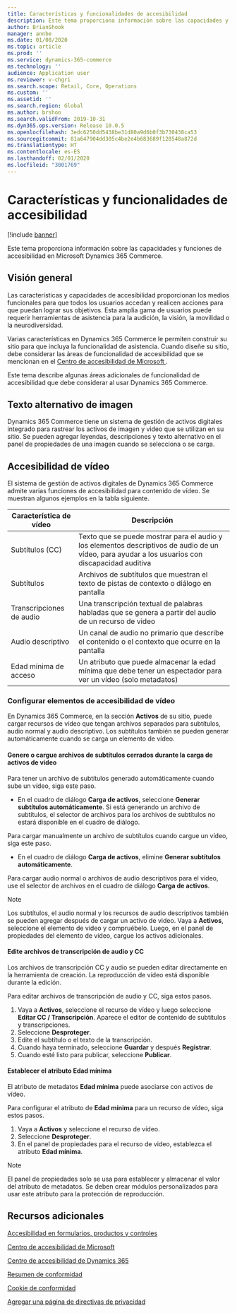 ```yaml
---
title: Características y funcionalidades de accesibilidad
description: Este tema proporciona información sobre las capacidades y funciones de accesibilidad en Microsoft Dynamics 365 Commerce.
author: BrianShook
manager: annbe
ms.date: 01/08/2020
ms.topic: article
ms.prod: ''
ms.service: dynamics-365-commerce
ms.technology: ''
audience: Application user
ms.reviewer: v-chgri
ms.search.scope: Retail, Core, Operations
ms.custom: ''
ms.assetid: ''
ms.search.region: Global
ms.author: brshoo
ms.search.validFrom: 2019-10-31
ms.dyn365.ops.version: Release 10.0.5
ms.openlocfilehash: 3edc6250dd5438be31d80a9d6b0f3b730438ca53
ms.sourcegitcommit: 81a647904dd305c4be2e4b683689f128548a872d
ms.translationtype: HT
ms.contentlocale: es-ES
ms.lasthandoff: 02/01/2020
ms.locfileid: "3001769"
---
```

# <a name="accessibility-features-and-capabilities"></a>Características y funcionalidades de accesibilidad


[!include [banner](includes/banner.md)]

Este tema proporciona información sobre las capacidades y funciones de accesibilidad en Microsoft Dynamics 365 Commerce.

## <a name="overview"></a>Visión general

Las características y capacidades de accesibilidad proporcionan los medios funcionales para que todos los usuarios accedan y realicen acciones para que puedan lograr sus objetivos. Esta amplia gama de usuarios puede requerir herramientas de asistencia para la audición, la visión, la movilidad o la neurodiversidad.

Varias características en Dynamics 365 Commerce le permiten construir su sitio para que incluya la funcionalidad de asistencia. Cuando diseñe su sitio, debe considerar las áreas de funcionalidad de accesibilidad que se mencionan en el [Centro de accesibilidad de Microsoft ](https://www.microsoft.com/accessibility). 

Este tema describe algunas áreas adicionales de funcionalidad de accesibilidad que debe considerar al usar Dynamics 365 Commerce.

## <a name="image-alt-text"></a>Texto alternativo de imagen

Dynamics 365 Commerce tiene un sistema de gestión de activos digitales integrado para rastrear los activos de imagen y video que se utilizan en su sitio. Se pueden agregar leyendas, descripciones y texto alternativo en el panel de propiedades de una imagen cuando se selecciona o se carga.

## <a name="video-accessibility"></a>Accesibilidad de vídeo

El sistema de gestión de activos digitales de Dynamics 365 Commerce admite varias funciones de accesibilidad para contenido de vídeo. Se muestran algunos ejemplos en la tabla siguiente.

| Característica de vídeo               | Descripción |
|-----------------------------|-------------|
| Subtítulos (CC)      | Texto que se puede mostrar para el audio y los elementos descriptivos de audio de un vídeo, para ayudar a los usuarios con discapacidad auditiva |
| Subtítulos                   | Archivos de subtítulos que muestran el texto de pistas de contexto o diálogo en pantalla |
| Transcripciones de audio           | Una transcripción textual de palabras habladas que se genera a partir del audio de un recurso de video |
| Audio descriptivo           | Un canal de audio no primario que describe el contenido o el contexto que ocurre en la pantalla |
| Edad mínima de acceso            | Un atributo que puede almacenar la edad mínima que debe tener un espectador para ver un vídeo (solo metadatos) |

### <a name="configure-video-accessibility-elements"></a>Configurar elementos de accesibilidad de vídeo

En Dynamics 365 Commerce, en la sección **Activos** de su sitio, puede cargar recursos de vídeo que tengan archivos separados para subtítulos, audio normal y audio descriptivo. Los subtítulos también se pueden generar automáticamente cuando se carga un elemento de vídeo.

#### <a name="generate-or-upload-closed-caption-files-during-video-asset-upload"></a>Genere o cargue archivos de subtítulos cerrados durante la carga de activos de vídeo

Para tener un archivo de subtítulos generado automáticamente cuando sube un vídeo, siga este paso.

- En el cuadro de diálogo **Carga de activos**, seleccione **Generar subtítulos automáticamente**. Si está generando un archivo de subtítulos, el selector de archivos para los archivos de subtítulos no estará disponible en el cuadro de diálogo.

Para cargar manualmente un archivo de subtítulos cuando cargue un vídeo, siga este paso.

- En el cuadro de diálogo **Carga de activos**, elimine **Generar subtítulos automáticamente**.

Para cargar audio normal o archivos de audio descriptivos para el vídeo, use el selector de archivos en el cuadro de diálogo **Carga de activos**.

> [!NOTE]
> Los subtítulos, el audio normal y los recursos de audio descriptivos también se pueden agregar después de cargar un activo de video. Vaya a **Activos**, seleccione el elemento de vídeo y compruébelo. Luego, en el panel de propiedades del elemento de vídeo, cargue los activos adicionales.

#### <a name="edit-cc-and-audio-transcript-files"></a>Edite archivos de transcripción de audio y CC

Los archivos de transcripción CC y audio se pueden editar directamente en la herramienta de creación. La reproducción de vídeo está disponible durante la edición.

Para editar archivos de transcripción de audio y CC, siga estos pasos.

1. Vaya a **Activos**, seleccione el recurso de vídeo y luego seleccione **Editar CC / Transcripción**. Aparece el editor de contenido de subtítulos y transcripciones.
1. Seleccione **Desproteger**.
1. Edite el subtítulo o el texto de la transcripción.
1. Cuando haya terminado, seleccione **Guardar** y después **Registrar**.
1. Cuando esté listo para publicar, seleccione **Publicar**.

#### <a name="set-the-minimum-age-attribute"></a>Establecer el atributo Edad mínima

El atributo de metadatos **Edad mínima** puede asociarse con activos de vídeo.

Para configurar el atributo de **Edad mínima** para un recurso de vídeo, siga estos pasos.

1. Vaya a **Activos** y seleccione el recurso de vídeo.
1. Seleccione **Desproteger**.
1. En el panel de propiedades para el recurso de video, establezca el atributo **Edad mínima**.

> [!NOTE]
> El panel de propiedades solo se usa para establecer y almacenar el valor del atributo de metadatos. Se deben crear módulos personalizados para usar este atributo para la protección de reproducción.

## <a name="additional-resources"></a>Recursos adicionales

[Accesibilidad en formularios, productos y controles](https://docs.microsoft.com/dynamics365/unified-operations/dev-itpro/user-interface/enable-accessibility)

[Centro de accesibilidad de Microsoft](https://www.microsoft.com/accessibility)

[Centro de accesibilidad de Dynamics 365](https://docs.microsoft.com/dynamics365/get-started/accessibility/index)

[Resumen de conformidad](compliance-overview.md)

[Cookie de conformidad](cookie-compliance.md)

[Agregar una página de directivas de privacidad](add-privacy-page.md)
